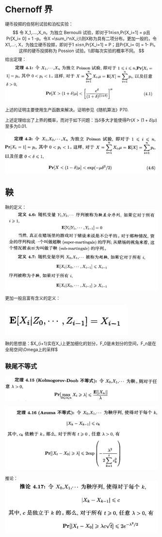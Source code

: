 # Chernoff 界

硬币投掷的伯努利试验和泊松实验：
$$
令 X_1,….,X_n。为独立 Bernoulli 试验，即对于1≤i≤n,Pr[X_i=1] = p且 Pr[X_i= 0] = 1 -p。令X =\sum_i^nX_i;\\则X称为具有二项分布。更加一般的，令 X1,…·, X，为独立硬币投掷，即对于1 ≤i≤n,Pr[X_i=1] = P；且Pr[X_i= 0] = 1- Pi。这样的硬币投掷称为 Possion 试验。\\即每次实验的概率不同。
$$
给出定理：
![](images/2023-06-14-21-00-19.png)

上述的证明主要使用生产函数来解决。证明参见《随机算法》P70.

上述定理给出了上界的概率，而对于如下问题：当$\delta$多大才能使得$Pr(X>(1+\delta)\mu)$至多为0.01.

![](images/2023-06-14-21-11-19.png)


# 鞅

鞅的定义：
![](images/2023-06-14-21-46-09.png)

更加一般且富有含义的定义：

![](images/2023-06-14-21-48-20.png)

鞅的思想是：$X_{i+1}实在X_i上更加细化的划分，F_0是未划分的空间，F_n是在全局空间\Omega上的采样$


## 鞅尾不等式

![](images/2023-06-14-21-55-40.png)


![](images/2023-06-14-21-55-57.png)

推论：
![](images/2023-06-14-21-56-28.png)


